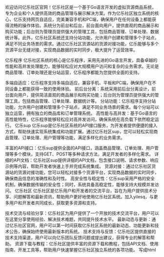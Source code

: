 欢迎访问亿乐社区官网！亿乐社区是一个基于Go语言开发的虚拟货源商品系统，专为企业和个人提供高效的商品管理与展示解决方案。作为亿乐社区独立系统的核心，亿乐支持网页自适应，完美兼容手机和PC端，确保用户在任何设备上都能获得流畅的操作体验。系统分为前台和后台，前台面向用户，提供直观的商品展示和购买功能；后台则为管理员提供强大的管理工具，包括商品管理、订单处理、数据统计等。此外，亿乐社区系统还支持分站功能，允许用户创建和管理多个子站点，满足不同业务场景的需求。通过亿乐社区货源站的货源对接功能，亿乐能够与多个货源平台无缝对接，实现商品数据的实时同步，极大提升了运营效率。

亿乐程序
亿乐社区系统的核心是亿乐程序，采用先进的Go语言开发，具备卓越的性能和高并发处理能力，能够轻松应对大规模用户访问和复杂的业务需求。无论是商品管理、订单处理还是分站运营，亿乐程序都能为您提供全面的支持。

多端自适应：亿乐程序支持多端自适应，兼容手机、平板和PC端，确保用户在不同设备上都能获得一致的使用体验。
前后台分离：系统采用前后台分离设计，前台面向用户，提供简洁直观的商品展示和购买功能；后台则为管理员提供强大的管理工具，包括商品管理、订单处理、数据统计等。
分站功能：亿乐程序支持分站功能，允许用户创建和管理多个子站点，满足不同业务场景的需求。每个分站可以独立运营，拥有独立的商品库和订单管理系统。
高性能与高并发：基于Go语言的高性能特性，亿乐程序能够轻松应对高并发访问，确保系统在高负载下依然稳定运行。
亿乐sup
亿乐sup是亿乐社区系统的API接口服务，为开发者提供便捷的接入方式，帮助快速实现系统集成和功能扩展。通过亿乐社区sup，您可以轻松实现商品管理、订单处理、用户管理等功能，满足多样化的业务需求。

丰富的API接口：亿乐sup提供全面的API接口，涵盖商品管理、订单处理、用户管理等多个模块，支持GET、POST等多种请求方法，满足开发者的多样化需求。
详细的API文档：亿乐社区sup提供详细的API文档，包含接口说明、请求参数、响应示例等内容，帮助开发者快速上手并完成系统集成。
货源对接：通过亿乐社区货源站的货源对接功能，您可以轻松对接多个货源平台，实现商品数据的实时同步，确保商品信息的准确性和及时性。
高安全性与稳定性：亿乐sup采用严格的安全机制，确保数据传输的安全性；同时，系统具备高稳定性，能够支持大规模并发访问。
亿乐社区
亿乐社区是亿乐用户和开发者的交流平台，旨在为用户提供技术分享、问题解答和最新资讯，帮助用户更好地使用亿乐社区系统。加入yilesq，与更多用户和开发者共同成长，获取更多资源和支持。

技术交流与经验分享：亿乐社区为用户提供了一个开放的技术交流平台，用户可以在这里分享使用经验、解决技术难题，共同提升技术水平。
最新动态与更新：通过亿乐社区官网，用户可以第一时间获取亿乐社区系统的最新动态、功能更新和技术公告，确保始终使用最新版本的系统。
技术支持与反馈：亿乐社区提供直接的技术支持渠道，用户可以向亿乐团队反馈问题或提出建议，获得专业的解答和帮助。
资源下载与教程：亿乐社区提供丰富的资源下载和教程，包括API文档、使用指南、开发工具等，帮助用户快速掌握亿乐社区独立系统的各项功能。     写成html
